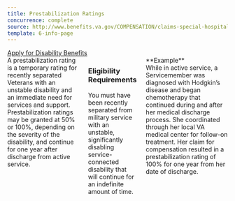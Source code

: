 ```yaml
---
title: Prestabilization Ratings
concurrence: complete
source: http://www.benefits.va.gov/COMPENSATION/claims-special-hospital_treatment.asp
template: 6-info-page
---
```


<div class="main" role="main" markdown="0">

<div class="va-action-bar--header">
  <div class="row">
    <div class="small-12 columns">
      <a class="usa-button-primary va-button-primary" href="/disability-benefits/apply-for-benefits/">Apply for Disability Benefits</a>
    </div>
  </div>
</div>

<div class="section one" markdown="0">
<div class="primary" markdown="0">
<div class="row" markdown="0">
<div class="small-12 columns usa-content" div markdown="1">
<div markdown="1">
A prestabilization rating is a temporary rating for recently separated Veterans with an unstable disability and an immediate need for services and support. Prestabilization ratings may be granted at 50% or 100%, depending on the severity of the disability, and continue for one year after discharge from active service.
</div>
<div class="call-out usa-content" markdown="1">

### Eligibility Requirements

You must have been recently separated from military service with an unstable, significantly disabling service-connected disability that will continue for an indefinite amount of time.
</div>
<div markdown="1">
**Example**<br>
While in active service, a Servicemember was diagnosed with Hodgkin’s disease and began chemotherapy that continued during and after her medical discharge process. She coordinated through her local VA medical center for follow-on treatment. Her claim for compensation resulted in a prestabilization rating of 100% for one year from her date of discharge.
</div>
</div>

</div>
</div>

</div>

